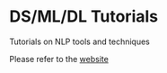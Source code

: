 # DS/ML/DL Tutorials


Tutorials on NLP tools and techniques

Please refer to the [website](https://pal0064.github.io/nlp_tutorials)
